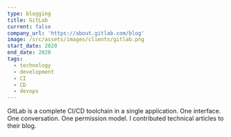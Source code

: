 ```yaml
---
type: blogging
title: GitLab
current: false
company_url: 'https://about.gitlab.com/blog'
image: /src/assets/images/clients/gitlab.png
start_date: 2020
end_date: 2020
tags:
  - technology
  - development
  - CI
  - CD
  - devops
---
```


GitLab is a complete CI/CD toolchain in a single application. One interface. One conversation. One permission model. I contributed technical articles to their blog.
